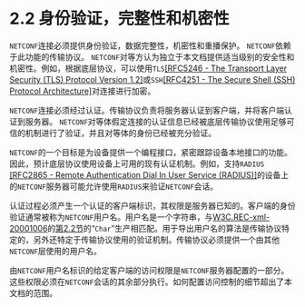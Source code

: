 # 2.2 身份验证，完整性和机密性

`NETCONF`连接必须提供身份验证，数据完整性，机密性和重播保护。 `NETCONF`依赖于此功能的传输协议。 `NETCONF`对等方认为独立于本文档提供适当级别的安全性和机密性。例如，根据底层协议，可以使用`TLS`[[RFC5246 - The Transport Layer Security (TLS) Protocol              Version 1.2]](https://tools.ietf.org/html/rfc5246)或`SSH`[[RFC4251 - The Secure Shell (SSH) Protocol Architecture]](https://tools.ietf.org/html/rfc4251)对连接进行加密。

`NETCONF`连接必须经过认证。传输协议负责将服务器认证到客户端，并将客户端认证到服务器。 `NETCONF`对等体假定连接的认证信息已经被底层传输协议使用足够可信的机制进行了验证，并且对等体的身份已经被充分验证。

`NETCONF`的一个目标是为设备提供一个编程接口，紧密跟踪设备本地接口的功能。因此，预计底层协议使用设备上可用的现有认证机制。例如，支持`RADIUS` [[RFC2865 - Remote Authentication Dial In User Service (RADIUS)]](https://tools.ietf.org/html/rfc2865)的设备上的`NETCONF`服务器可能允许使用`RADIUS`来验证`NETCONF`会话。

认证过程必须产生一个认证的客户端标识，其权限是服务器已知的。客户端的身份验证通常被称为`NETCONF`用户名。用户名是一个字符串，与[W3C.REC-xml-20001006](https://tools.ietf.org/html/rfc6241#ref-W3C.REC-xml-20001006)的[第2.2节](https://www.w3.org/TR/2000/REC-xml-20001006#sec-documents)的“`Char`”生产相匹配。用于导出用户名的算法是传输协议特定的，另外还特定于传输协议使用的验证机制。传输协议必须提供一个由其他`NETCONF`层使用的用户名。

由`NETCONF`用户名标识的给定客户端的访问权限是`NETCONF`服务器配置的一部分。这些权限必须在`NETCONF`会话的其余部分执行。如何配置访问控制的细节超出了本文档的范围。
